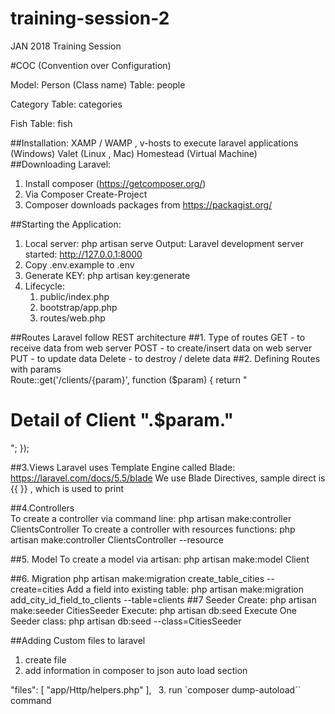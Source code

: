 # training-session-2
JAN 2018 Training Session

#COC (Convention over Configuration)

Model:
  Person (Class name)
    Table:  people
    
  Category
    Table: categories
    
    
  Fish
    Table: fish
    
##Installation:
    XAMP / WAMP ,  v-hosts to execute laravel applications (Windows) 
    Valet (Linux , Mac)
    Homestead (Virtual Machine)  
##Downloading Laravel:    
1. Install composer (https://getcomposer.org/)
2. Via Composer Create-Project
3. Composer downloads packages from https://packagist.org/   

##Starting the Application:
1. Local server: php artisan serve
   Output: Laravel development server started: <http://127.0.0.1:8000>
2. Copy .env.example to .env
3. Generate KEY: php artisan key:generate
4. Lifecycle:
   1. public/index.php
   2. bootstrap/app.php
   3. routes/web.php
   
##Routes
Laravel follow REST architecture
##1. Type of routes
   GET - to receive data from web server
   POST - to create/insert data on web server
   PUT - to update data
   Delete - to destroy / delete data
##2. Defining Routes with params   
   Route::get('/clients/{param}', function ($param) {
       return "<h1>Detail of Client ".$param." </h1>";
   });
  
##3.Views
  Laravel uses Template Engine called Blade: https://laravel.com/docs/5.5/blade
  We use Blade Directives, sample direct is {{ }} , which is used to print 
   
##4.Controllers   
 To create a controller via command line: php artisan make:controller ClientsController
 To create a controller with resources functions: php artisan make:controller ClientsController --resource
 
##5. Model
 To create a model via artisan: php artisan make:model Client
 
##6. Migration 
php artisan make:migration create_table_cities --create=cities
Add a field into existing table:
 php artisan make:migration add_city_id_field_to_clients --table=clients
##7 Seeder
Create: php artisan make:seeder CitiesSeeder
Execute: php artisan db:seed
Execute One Seeder class: php artisan db:seed --class=CitiesSeeder


##Adding Custom files to laravel
1. create file
2. add information in composer to json auto load section

"files": [
            "app/Http/helpers.php"
        ],`
`
3. run `composer dump-autoload`` command
   

 